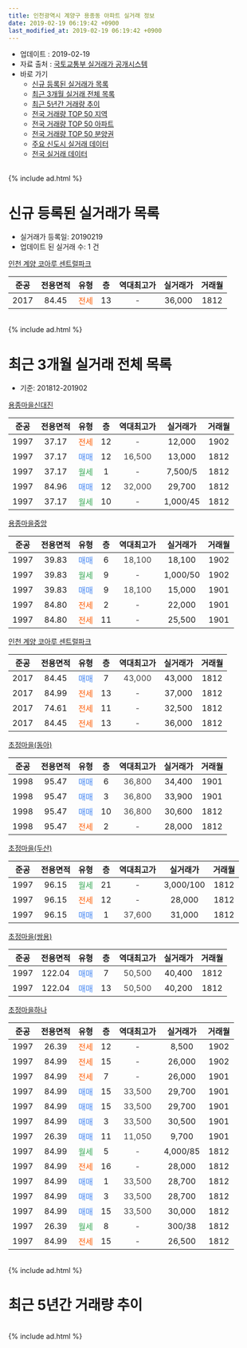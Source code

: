 ```yaml
---
title: 인천광역시 계양구 용종동 아파트 실거래 정보
date: 2019-02-19 06:19:42 +0900
last_modified_at: 2019-02-19 06:19:42 +0900
---
```


* 업데이트 : 2019-02-19
* 자료 출처 : [국토교통부 실거래가 공개시스템](http://rt.molit.go.kr)
* 바로 가기
    * [신규 등록된 실거래가 목록](#신규-등록된-실거래가-목록)
    * [최근 3개월 실거래 전체 목록](#최근-3개월-실거래-전체-목록)
    * [최근 5년간 거래량 추이](#최근-5년간-거래량-추이)
    * [전국 거래량 TOP 50 지역](https://inasie.github.io/apt-trade-info/최근-3개월-전국에서-가장-거래가-많이-발생한-지역)
    * [전국 거래량 TOP 50 아파트](https://inasie.github.io/apt-trade-info/최근-3개월-전국에서-가장-거래가-많이-발생한-아파트)
    * [전국 거래량 TOP 50 분양권](https://inasie.github.io/apt-trade-info/최근-3개월-전국에서-가장-거래가-많이-발생한-분양권)
    * [주요 신도시 실거래 데이터](https://inasie.github.io/apt-trade-info/주요-신도시)
    * [전국 실거래 데이터](https://inasie.github.io/apt-trade-info/전국)
<br>
{% include ad.html %}
<br>

# 신규 등록된 실거래가 목록
* 실거래가 등록일: 20190219
* 업데이트 된 실거래 수: 1 건


[인천 계양 코아루 센트럴파크](https://search.naver.com/search.naver?query=%EC%9D%B8%EC%B2%9C%EA%B4%91%EC%97%AD%EC%8B%9C+%EA%B3%84%EC%96%91%EA%B5%AC+%EC%9A%A9%EC%A2%85%EB%8F%99+%EC%9D%B8%EC%B2%9C+%EA%B3%84%EC%96%91+%EC%BD%94%EC%95%84%EB%A3%A8+%EC%84%BC%ED%8A%B8%EB%9F%B4%ED%8C%8C%ED%81%AC)

|준공|전용면적|유형|층|역대최고가|실거래가|거래월|
|:---:|:---:|:---:|:---:|:---:|:---:|:---:|
|2017|84.45|<span style="color:#ff5a00">전세</span>|13|<span style="color:#444444">-</span>|36,000|1812|


<br>
{% include ad.html %}
<br>

# 최근 3개월 실거래 전체 목록
* 기준: 201812-201902


[용종마을신대진](https://search.naver.com/search.naver?query=%EC%9D%B8%EC%B2%9C%EA%B4%91%EC%97%AD%EC%8B%9C+%EA%B3%84%EC%96%91%EA%B5%AC+%EC%9A%A9%EC%A2%85%EB%8F%99+%EC%9A%A9%EC%A2%85%EB%A7%88%EC%9D%84%EC%8B%A0%EB%8C%80%EC%A7%84)

|준공|전용면적|유형|층|역대최고가|실거래가|거래월|
|:---:|:---:|:---:|:---:|:---:|:---:|:---:|
|1997|37.17|<span style="color:#ff5a00">전세</span>|12|<span style="color:#444444">-</span>|12,000|1902|
|1997|37.17|<span style="color:#4285f3">매매</span>|12|<span style="color:#444444">16,500</span>|13,000|1812|
|1997|37.17|<span style="color:#34a853">월세</span>|1|<span style="color:#444444">-</span>|7,500/5|1812|
|1997|84.96|<span style="color:#4285f3">매매</span>|12|<span style="color:#444444">32,000</span>|29,700|1812|
|1997|37.17|<span style="color:#34a853">월세</span>|10|<span style="color:#444444">-</span>|1,000/45|1812|

[용종마을중앙](https://search.naver.com/search.naver?query=%EC%9D%B8%EC%B2%9C%EA%B4%91%EC%97%AD%EC%8B%9C+%EA%B3%84%EC%96%91%EA%B5%AC+%EC%9A%A9%EC%A2%85%EB%8F%99+%EC%9A%A9%EC%A2%85%EB%A7%88%EC%9D%84%EC%A4%91%EC%95%99)

|준공|전용면적|유형|층|역대최고가|실거래가|거래월|
|:---:|:---:|:---:|:---:|:---:|:---:|:---:|
|1997|39.83|<span style="color:#4285f3">매매</span>|6|<span style="color:#444444">18,100</span>|18,100|1902|
|1997|39.83|<span style="color:#34a853">월세</span>|9|<span style="color:#444444">-</span>|1,000/50|1902|
|1997|39.83|<span style="color:#4285f3">매매</span>|9|<span style="color:#444444">18,100</span>|15,000|1901|
|1997|84.80|<span style="color:#ff5a00">전세</span>|2|<span style="color:#444444">-</span>|22,000|1901|
|1997|84.80|<span style="color:#ff5a00">전세</span>|11|<span style="color:#444444">-</span>|25,500|1901|

[인천 계양 코아루 센트럴파크](https://search.naver.com/search.naver?query=%EC%9D%B8%EC%B2%9C%EA%B4%91%EC%97%AD%EC%8B%9C+%EA%B3%84%EC%96%91%EA%B5%AC+%EC%9A%A9%EC%A2%85%EB%8F%99+%EC%9D%B8%EC%B2%9C+%EA%B3%84%EC%96%91+%EC%BD%94%EC%95%84%EB%A3%A8+%EC%84%BC%ED%8A%B8%EB%9F%B4%ED%8C%8C%ED%81%AC)

|준공|전용면적|유형|층|역대최고가|실거래가|거래월|
|:---:|:---:|:---:|:---:|:---:|:---:|:---:|
|2017|84.45|<span style="color:#4285f3">매매</span>|7|<span style="color:#444444">43,000</span>|43,000|1812|
|2017|84.99|<span style="color:#ff5a00">전세</span>|13|<span style="color:#444444">-</span>|37,000|1812|
|2017|74.61|<span style="color:#ff5a00">전세</span>|11|<span style="color:#444444">-</span>|32,500|1812|
|2017|84.45|<span style="color:#ff5a00">전세</span>|13|<span style="color:#444444">-</span>|36,000|1812|

[초정마을(동아)](https://search.naver.com/search.naver?query=%EC%9D%B8%EC%B2%9C%EA%B4%91%EC%97%AD%EC%8B%9C+%EA%B3%84%EC%96%91%EA%B5%AC+%EC%9A%A9%EC%A2%85%EB%8F%99+%EC%B4%88%EC%A0%95%EB%A7%88%EC%9D%84%28%EB%8F%99%EC%95%84%29)

|준공|전용면적|유형|층|역대최고가|실거래가|거래월|
|:---:|:---:|:---:|:---:|:---:|:---:|:---:|
|1998|95.47|<span style="color:#4285f3">매매</span>|6|<span style="color:#444444">36,800</span>|34,400|1901|
|1998|95.47|<span style="color:#4285f3">매매</span>|3|<span style="color:#444444">36,800</span>|33,900|1901|
|1998|95.47|<span style="color:#4285f3">매매</span>|10|<span style="color:#444444">36,800</span>|30,600|1812|
|1998|95.47|<span style="color:#ff5a00">전세</span>|2|<span style="color:#444444">-</span>|28,000|1812|

[초정마을(두산)](https://search.naver.com/search.naver?query=%EC%9D%B8%EC%B2%9C%EA%B4%91%EC%97%AD%EC%8B%9C+%EA%B3%84%EC%96%91%EA%B5%AC+%EC%9A%A9%EC%A2%85%EB%8F%99+%EC%B4%88%EC%A0%95%EB%A7%88%EC%9D%84%28%EB%91%90%EC%82%B0%29)

|준공|전용면적|유형|층|역대최고가|실거래가|거래월|
|:---:|:---:|:---:|:---:|:---:|:---:|:---:|
|1997|96.15|<span style="color:#34a853">월세</span>|21|<span style="color:#444444">-</span>|3,000/100|1812|
|1997|96.15|<span style="color:#ff5a00">전세</span>|12|<span style="color:#444444">-</span>|28,000|1812|
|1997|96.15|<span style="color:#4285f3">매매</span>|1|<span style="color:#444444">37,600</span>|31,000|1812|

[초정마을(쌍용)](https://search.naver.com/search.naver?query=%EC%9D%B8%EC%B2%9C%EA%B4%91%EC%97%AD%EC%8B%9C+%EA%B3%84%EC%96%91%EA%B5%AC+%EC%9A%A9%EC%A2%85%EB%8F%99+%EC%B4%88%EC%A0%95%EB%A7%88%EC%9D%84%28%EC%8C%8D%EC%9A%A9%29)

|준공|전용면적|유형|층|역대최고가|실거래가|거래월|
|:---:|:---:|:---:|:---:|:---:|:---:|:---:|
|1997|122.04|<span style="color:#4285f3">매매</span>|7|<span style="color:#444444">50,500</span>|40,400|1812|
|1997|122.04|<span style="color:#4285f3">매매</span>|13|<span style="color:#444444">50,500</span>|40,200|1812|

[초정마을하나](https://search.naver.com/search.naver?query=%EC%9D%B8%EC%B2%9C%EA%B4%91%EC%97%AD%EC%8B%9C+%EA%B3%84%EC%96%91%EA%B5%AC+%EC%9A%A9%EC%A2%85%EB%8F%99+%EC%B4%88%EC%A0%95%EB%A7%88%EC%9D%84%ED%95%98%EB%82%98)

|준공|전용면적|유형|층|역대최고가|실거래가|거래월|
|:---:|:---:|:---:|:---:|:---:|:---:|:---:|
|1997|26.39|<span style="color:#ff5a00">전세</span>|12|<span style="color:#444444">-</span>|8,500|1902|
|1997|84.99|<span style="color:#ff5a00">전세</span>|15|<span style="color:#444444">-</span>|26,000|1902|
|1997|84.99|<span style="color:#ff5a00">전세</span>|7|<span style="color:#444444">-</span>|26,000|1901|
|1997|84.99|<span style="color:#4285f3">매매</span>|15|<span style="color:#444444">33,500</span>|29,700|1901|
|1997|84.99|<span style="color:#4285f3">매매</span>|15|<span style="color:#444444">33,500</span>|29,700|1901|
|1997|84.99|<span style="color:#4285f3">매매</span>|3|<span style="color:#444444">33,500</span>|30,500|1901|
|1997|26.39|<span style="color:#4285f3">매매</span>|11|<span style="color:#444444">11,050</span>|9,700|1901|
|1997|84.99|<span style="color:#34a853">월세</span>|5|<span style="color:#444444">-</span>|4,000/85|1812|
|1997|84.99|<span style="color:#ff5a00">전세</span>|16|<span style="color:#444444">-</span>|28,000|1812|
|1997|84.99|<span style="color:#4285f3">매매</span>|1|<span style="color:#444444">33,500</span>|28,700|1812|
|1997|84.99|<span style="color:#4285f3">매매</span>|3|<span style="color:#444444">33,500</span>|28,700|1812|
|1997|84.99|<span style="color:#4285f3">매매</span>|15|<span style="color:#444444">33,500</span>|30,000|1812|
|1997|26.39|<span style="color:#34a853">월세</span>|8|<span style="color:#444444">-</span>|300/38|1812|
|1997|84.99|<span style="color:#ff5a00">전세</span>|15|<span style="color:#444444">-</span>|26,500|1812|


<br>
{% include ad.html %}
<br>

# 최근 5년간 거래량 추이


<div style="width:100%;">
    <canvas id="deal_progress" height="200"></canvas>
</div>

<script>
new Chart(document.getElementById("deal_progress"), {
    type: 'line',
    data: {
        labels: ['201402','201403','201404','201405','201406','201407','201408','201409','201410','201411','201412','201501','201502','201503','201504','201505','201506','201507','201508','201509','201510','201511','201512','201601','201602','201603','201604','201605','201606','201607','201608','201609','201610','201611','201612','201701','201702','201703','201704','201705','201706','201707','201708','201709','201710','201711','201712','201801','201802','201803','201804','201805','201806','201807','201808','201809','201810','201811','201812','201901','201902'],
        datasets: [{
            label: '매매',
            pointRadius: 1,
            data: [32, 15, 19, 21, 12, 25, 37, 41, 15, 15, 20, 25, 24, 50, 27, 29, 24, 20, 20, 24, 20, 23, 10, 22, 6, 23, 21, 36, 30, 27, 27, 34, 29, 9, 14, 11, 19, 21, 16, 28, 24, 17, 31, 22, 9, 9, 17, 17, 6, 28, 7, 15, 12, 12, 12, 21, 28, 9, 10, 7, 1],
            borderColor: "rgba(255, 201, 14, 1)",
            backgroundColor: "rgba(255, 201, 14, 0.5)",
            fill: false,
            lineTension: 0
        },{
            label: '전월세',
            pointRadius: 1,
            data: [19, 28, 13, 7, 14, 15, 21, 18, 15, 21, 6, 16, 13, 25, 16, 12, 14, 6, 13, 9, 8, 11, 12, 8, 12, 22, 18, 13, 6, 18, 13, 14, 16, 21, 14, 12, 22, 27, 25, 25, 21, 28, 17, 15, 8, 13, 5, 11, 10, 20, 7, 12, 13, 15, 11, 7, 15, 10, 12, 3, 4],
            borderColor: "rgba(0, 141, 185, 1)",
            backgroundColor: "rgba(0, 141, 185, 0.5)",
            fill: false,
            lineTension: 0
        }
        ]
    },
    options: {
        responsive: true,
        title: {
            display: false
        },
        tooltips: {
            mode: 'index',
            intersect: false
        },
        hover: {
            mode: 'nearest',
            intersect: true
        },
        scales: {
            xAxes: [{
                display: true,
                scaleLabel: {
                    display: true,
                    labelString: '년/월'
                }
            }],
            yAxes: [{
                display: true,
                ticks: {
                    suggestedMin: 0,
                },
                scaleLabel: {
                    display: true,
                    labelString: '실거래 수'
                }
            }]
        }
    }
});

</script>


<br>
{% include ad.html %}
<br>

